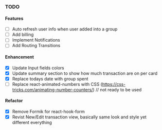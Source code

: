 ### TODO

#### Features

- [ ] Auto refresh user info when user added into a group
- [ ] Add billing
- [ ] Implement Notifications
- [ ] Add Routing Transitions

#### Enhancement

- [x] Update Input fields colors
- [x] Update summary section to show how much transaction are on per card
- [x] Replace todays date with group spent
- [ ] Replace react-animated-numbers with CSS (https://css-tricks.com/animating-number-counters/) // not ready to be used

#### Refactor

- [x] Remove Formik for react-hook-form
- [x] Revist New/Edit transaction view, basically same look and style yet different everything
